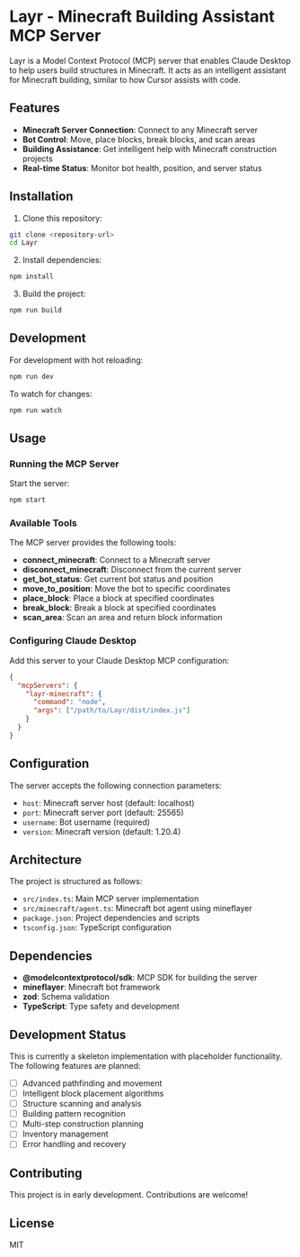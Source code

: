 # Layr - Minecraft Building Assistant MCP Server

Layr is a Model Context Protocol (MCP) server that enables Claude Desktop to help users build structures in Minecraft. It acts as an intelligent assistant for Minecraft building, similar to how Cursor assists with code.

## Features

- **Minecraft Server Connection**: Connect to any Minecraft server
- **Bot Control**: Move, place blocks, break blocks, and scan areas
- **Building Assistance**: Get intelligent help with Minecraft construction projects
- **Real-time Status**: Monitor bot health, position, and server status

## Installation

1. Clone this repository:
```bash
git clone <repository-url>
cd Layr
```

2. Install dependencies:
```bash
npm install
```

3. Build the project:
```bash
npm run build
```

## Development

For development with hot reloading:
```bash
npm run dev
```

To watch for changes:
```bash
npm run watch
```

## Usage

### Running the MCP Server

Start the server:
```bash
npm start
```

### Available Tools

The MCP server provides the following tools:

- **connect_minecraft**: Connect to a Minecraft server
- **disconnect_minecraft**: Disconnect from the current server
- **get_bot_status**: Get current bot status and position
- **move_to_position**: Move the bot to specific coordinates
- **place_block**: Place a block at specified coordinates
- **break_block**: Break a block at specified coordinates
- **scan_area**: Scan an area and return block information

### Configuring Claude Desktop

Add this server to your Claude Desktop MCP configuration:

```json
{
  "mcpServers": {
    "layr-minecraft": {
      "command": "node",
      "args": ["/path/to/Layr/dist/index.js"]
    }
  }
}
```

## Configuration

The server accepts the following connection parameters:

- `host`: Minecraft server host (default: localhost)
- `port`: Minecraft server port (default: 25565)
- `username`: Bot username (required)
- `version`: Minecraft version (default: 1.20.4)

## Architecture

The project is structured as follows:

- `src/index.ts`: Main MCP server implementation
- `src/minecraft/agent.ts`: Minecraft bot agent using mineflayer
- `package.json`: Project dependencies and scripts
- `tsconfig.json`: TypeScript configuration

## Dependencies

- **@modelcontextprotocol/sdk**: MCP SDK for building the server
- **mineflayer**: Minecraft bot framework
- **zod**: Schema validation
- **TypeScript**: Type safety and development

## Development Status

This is currently a skeleton implementation with placeholder functionality. The following features are planned:

- [ ] Advanced pathfinding and movement
- [ ] Intelligent block placement algorithms
- [ ] Structure scanning and analysis
- [ ] Building pattern recognition
- [ ] Multi-step construction planning
- [ ] Inventory management
- [ ] Error handling and recovery

## Contributing

This project is in early development. Contributions are welcome!

## License

MIT 
